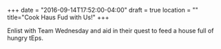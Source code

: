 +++
date = "2016-09-14T17:52:00-04:00"
draft = true
location = ""
title="Cook Haus Fud with Us!"
+++

Enlist with Team Wednesday and aid in their quest to feed a house full of hungry tEps.
